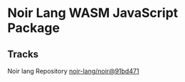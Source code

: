 # Noir Lang WASM JavaScript Package

## Tracks
Noir lang Repository [noir-lang/noir@91bd471](https://github.com/noir-lang/noir/tree/91bd47190402f0fe567dbfb6fcfa17b97c129905)